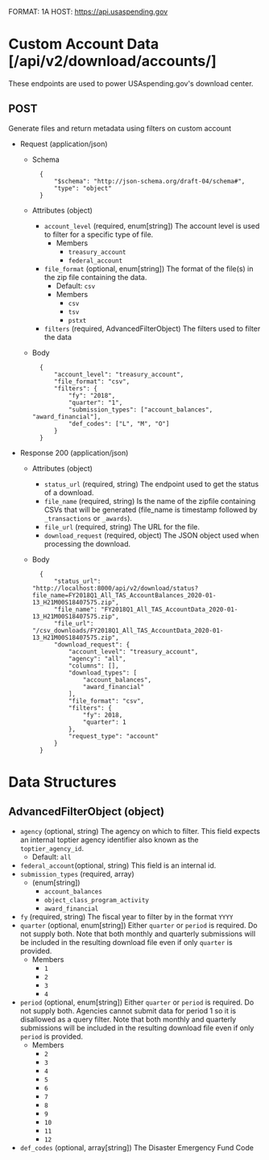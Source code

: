 FORMAT: 1A
HOST: https://api.usaspending.gov

# Custom Account Data [/api/v2/download/accounts/]

These endpoints are used to power USAspending.gov's download center.

## POST

Generate files and return metadata using filters on custom account

+ Request (application/json)
    + Schema

            {
                "$schema": "http://json-schema.org/draft-04/schema#",
                "type": "object"
            }

    + Attributes (object)
        + `account_level` (required, enum[string])
            The account level is used to filter for a specific type of file.
            + Members
                + `treasury_account`
                + `federal_account`
        + `file_format` (optional, enum[string])
            The format of the file(s) in the zip file containing the data.
            + Default: `csv`
            + Members
                + `csv`
                + `tsv`
                + `pstxt`
        + `filters` (required, AdvancedFilterObject)
            The filters used to filter the data
    + Body

            {
                "account_level": "treasury_account",
                "file_format": "csv",
                "filters": {
                    "fy": "2018",
                    "quarter": "1",
                    "submission_types": ["account_balances", "award_financial"],
                    "def_codes": ["L", "M", "O"]
                }
            }

+ Response 200 (application/json)
    + Attributes (object)
        + `status_url` (required, string)
            The endpoint used to get the status of a download.
        + `file_name` (required, string)
            Is the name of the zipfile containing CSVs that will be generated (file_name is timestamp followed by `_transactions` or `_awards`).
        + `file_url` (required, string)
            The URL for the file.
        + `download_request` (required, object)
            The JSON object used when processing the download.
    + Body

            {
                "status_url": "http://localhost:8000/api/v2/download/status?file_name=FY2018Q1_All_TAS_AccountBalances_2020-01-13_H21M00S18407575.zip",
                "file_name": "FY2018Q1_All_TAS_AccountData_2020-01-13_H21M00S18407575.zip",
                "file_url": "/csv_downloads/FY2018Q1_All_TAS_AccountData_2020-01-13_H21M00S18407575.zip",
                "download_request": {
                    "account_level": "treasury_account",
                    "agency": "all",
                    "columns": [],
                    "download_types": [
                        "account_balances",
                        "award_financial"
                    ],
                    "file_format": "csv",
                    "filters": {
                        "fy": 2018,
                        "quarter": 1
                    },
                    "request_type": "account"
                }
            }



# Data Structures

## AdvancedFilterObject (object)
+ `agency` (optional, string)
    The agency on which to filter.  This field expects an internal toptier agency identifier also known as the `toptier_agency_id`.
    + Default: `all`
+ `federal_account`(optional, string)
    This field is an internal id.
+ `submission_types` (required, array)
    + (enum[string])
        + `account_balances`
        + `object_class_program_activity`
        + `award_financial`
+ `fy` (required, string)
    The fiscal year to filter by in the format `YYYY`
+ `quarter` (optional, enum[string])
    Either `quarter` or `period` is required.  Do not supply both.   Note that both monthly and quarterly submissions will be included in the resulting download file even if only `quarter` is provided.
    + Members
        + `1`
        + `2`
        + `3`
        + `4`
+ `period` (optional, enum[string])
    Either `quarter` or `period` is required.  Do not supply both.  Agencies cannot submit data for period 1 so it is disallowed as a query filter.   Note that both monthly and quarterly submissions will be included in the resulting download file even if only `period` is provided.
    + Members
        + `2`
        + `3`
        + `4`
        + `5`
        + `6`
        + `7`
        + `8`
        + `9`
        + `10`
        + `11`
        + `12`
+ `def_codes` (optional, array[string])
    The Disaster Emergency Fund Code 
    
    
